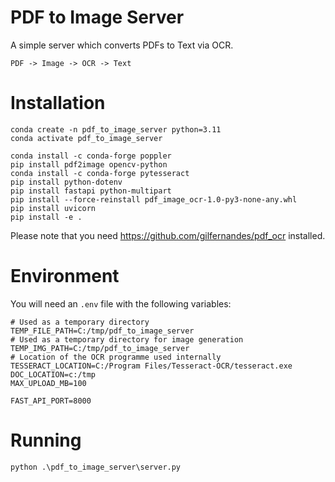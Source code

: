 # PDF to Image Server

A simple server which converts PDFs to Text via OCR.

```PDF -> Image -> OCR -> Text```

# Installation

```
conda create -n pdf_to_image_server python=3.11
conda activate pdf_to_image_server

conda install -c conda-forge poppler
pip install pdf2image opencv-python
conda install -c conda-forge pytesseract
pip install python-dotenv
pip install fastapi python-multipart
pip install --force-reinstall pdf_image_ocr-1.0-py3-none-any.whl
pip install uvicorn
pip install -e .

```

Please note that you need https://github.com/gilfernandes/pdf_ocr installed.

# Environment

You will need an `.env` file with the following variables:

```
# Used as a temporary directory
TEMP_FILE_PATH=C:/tmp/pdf_to_image_server
# Used as a temporary directory for image generation
TEMP_IMG_PATH=C:/tmp/pdf_to_image_server
# Location of the OCR programme used internally
TESSERACT_LOCATION=C:/Program Files/Tesseract-OCR/tesseract.exe
DOC_LOCATION=c:/tmp
MAX_UPLOAD_MB=100

FAST_API_PORT=8000
```

# Running

```
python .\pdf_to_image_server\server.py
```